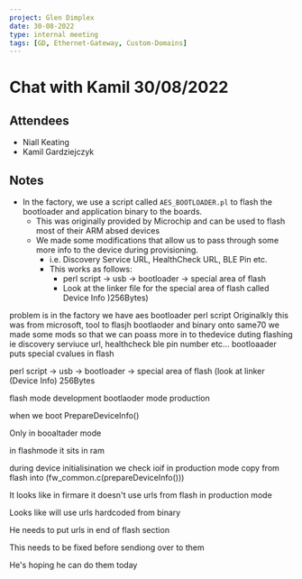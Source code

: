 ```yaml
---
project: Glen Dimplex
date: 30-08-2022
type: internal meeting
tags: [GD, Ethernet-Gateway, Custom-Domains]
---
```

# Chat with Kamil 30/08/2022

## Attendees
- Niall Keating
- Kamil Gardziejczyk

## Notes

- In the factory, we use a script called `AES_BOOTLOADER.pl` to flash the bootloader and application binary to the boards. 
	- This was originally provided by Microchip and can be used to flash most of their ARM absed devices
	- We made some modifications that allow us to pass through some more info to the device during provisioning. 
		- i.e. Discovery Service URL, HealthCheck URL, BLE Pin etc.
		- This works as follows:
			- perl script -> usb -> bootloader -> special area of flash 
			- Look at the linker file for the special area of flash called Device Info )256Bytes)



problem is in the factory we have aes bootloader perl script
	Originalkly this was from microsoft, tool to flasjh bootlaoder and binary onto same70
	we made some mods so that we can poass more in to thedevice duting flashing
	ie discovery serviuce url, healthcheck ble pin number etc...
	bootloaader puts special cvalues in flash 

perl script -> usb -> bootloader -> special area of flash (look at linker (Device Info) 256Bytes

flash mode 
	development
bootlaoder mode
	production

when we boot 
	PrepareDeviceInfo()

Only in booaltader mode

in flashmode it sits in ram


during device initialisination we check ioif in production mode
	copy from flash into (fw_common.c(prepareDeviceInfo()))

It looks like in firmare it doesn't use urls from flash in production mode 

Looks like will use urls hardcoded from binary 


He needs to put urls in end of flash section

This needs to be fixed before sendiong over to them

He's hoping he can do them today 


